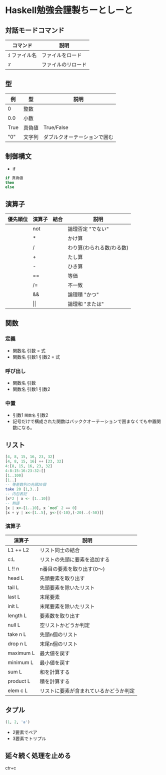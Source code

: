 # Haskell勉強会謹製ちーとしーと

## 対話モードコマンド
コマンド|説明
--------|--------
:l ファイル名|ファイルをロード
:r      |ファイルのリロード

## 型
例      |型      |説明
--------|--------|--------
0       |整数    |
0.0     |小数    |
True    |真偽値  |True/False
"0"     |文字列  |ダブルクオーテーションで囲む

## 制御構文
* if
```Haskell
if 真偽値
then
else
```
## 演算子
優先順位|演算子  |結合    |説明
--------|--------|--------|---------
        |not     |        |論理否定 "でない"
        |*       |        |かけ算
        |/       |        |わり算(わられる数/わる数)
        |+       |        |たし算
        |-       |        |ひき算
        |==      |        |等価
        |/=      |        |不一致
        |&&      |        |論理積 "かつ"
        |&#124;&#124; |        |論理和 "または"

## 関数

### 定義
* 関数名 引数 = 式
* 関数名 引数1 引数2 = 式

### 呼び出し
* 関数名 引数
* 関数名 引数1 引数2

### 中置
* 引数1 `関数名` 引数2
* 記号だけで構成された関数はバッククオーテーションで囲まなくても中置関数になる。

## リスト
```Haskell
[4, 8, 15, 16, 23, 32]
[4, 8, 15, 16] ++ [23, 32]
4:[8, 15, 16, 23, 32]
4:8:15:16:23:32:[]
[1..100]
[1..]
-- 等差数列の先頭20個
take 20 [1,3..]
-- 内包表記
[x*2 | x <- [1..10]]
-- 熟語
[x | x<-[1..10], x `mod` 2 == 0]
[x + y | x<-[1..5], y<-[(-10),(-20)..(-50)]]
```

### 演算子
演算子  |説明
--------|---------
L1 ++ L2|リスト同士の結合
c:L     |リストの先頭に要素を追加する
L !! n  |n番目の要素を取り出す(0〜)
head L  |先頭要素を取り出す
tail L  |先頭要素を除いたリスト
last L  |末尾要素
init L  |末尾要素を除いたリスト
length L|要素数を取り出す
null L  |空リストかどうか判定
take n L|先頭n個のリスト
drop n L|末尾n個のリスト
maximum L|最大値を戻す
minimum L|最小値を戻す
sum L   |和を計算する
product L|積を計算する
elem c L|リストに要素が含まれているかどうか判定

## タプル
```Haskell
(1, 2, 'a')
```
* 2要素でペア
* 3要素でトリプル

## 延々続く処理を止める
ctr+c

